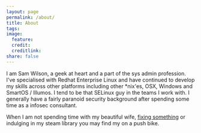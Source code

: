 ```yaml
---
layout: page
permalink: /about/
title: About
tags: 
image:
  feature:
  credit:
  creditlink:
share: false
---
```


I am Sam Wilson, a geek at heart and a part of the sys admin profession. I've specialised with Redhat Enterprise Linux and have continued to develop my skills across other platforms including other *nix'es, OSX, Windows and SmartOS / Illumos. I tend to be that SELinux guy in the teams I work with. I generally have a fairly paranoid security background after spending some time as a infosec consultant.

When I am not spending time with my beautiful wife, [fixing something](images/geek.png) or indulging in my steam library you may find my on a push bike.
